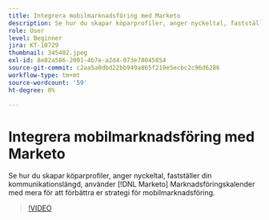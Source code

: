 ```yaml
---
title: Integrera mobilmarknadsföring med Marketo
description: Se hur du skapar köparprofiler, anger nyckeltal, fastställer din kommunikationslängd, använder [!DNL Marketo’s] Marknadsföringskalender med mera för att förbättra er strategi för mobilmarknadsföring.
role: User
level: Beginner
jira: KT-10729
thumbnail: 345402.jpeg
exl-id: 8e82a586-2001-4b7e-a2d4-073e78045854
source-git-commit: c2aa5a0dbd22bb949a865f219e5ecbc2c96d6286
workflow-type: tm+mt
source-wordcount: '59'
ht-degree: 0%

---
```


# Integrera mobilmarknadsföring med Marketo

Se hur du skapar köparprofiler, anger nyckeltal, fastställer din kommunikationslängd, använder [!DNL Marketo] Marknadsföringskalender med mera för att förbättra er strategi för mobilmarknadsföring.

>[!VIDEO](https://video.tv.adobe.com/v/345402/?quality=12&learn=on)

